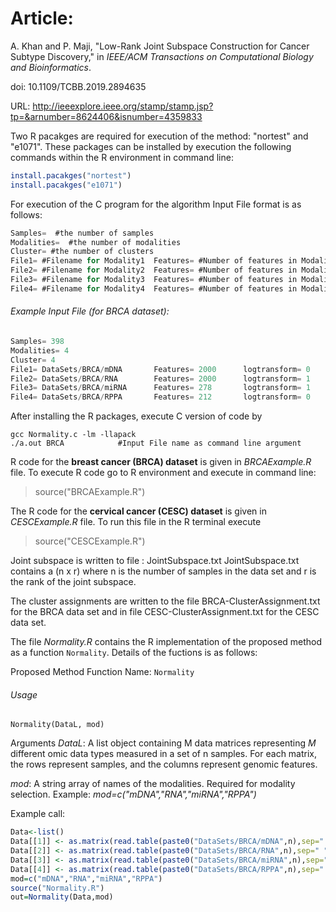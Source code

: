 # Article:
A. Khan and P. Maji, "Low-Rank Joint Subspace Construction for Cancer Subtype Discovery," in *IEEE/ACM Transactions on Computational Biology and Bioinformatics*.

doi: 10.1109/TCBB.2019.2894635

URL: http://ieeexplore.ieee.org/stamp/stamp.jsp?tp=&arnumber=8624406&isnumber=4359833


Two R pacakges are required for execution of the method: "nortest" and "e1071".
These packages can be installed by execution the following commands within the R environment in command line:

```r
install.pacakges("nortest")
install.pacakges("e1071")
```

For execution of the C program for the algorithm 
Input File format is as follows:
```c
Samples=  #the number of samples
Modalities=  #the number of modalities
Cluster= #the number of clusters
File1= #Filename for Modality1	Features= #Number of features in Modality1	logtransform= 1 for log transformation 0 for if not
File2= #Filename for Modality2	Features= #Number of features in Modality2	logtransform= 1 for log transformation 0 for if not
File3= #Filename for Modality3	Features= #Number of features in Modality3	logtransform= 1 for log transformation 0 for if not
File4= #Filename for Modality4	Features= #Number of features in Modality4	logtransform= 1 for log transformation 0 for if not
```


###### Example Input File (for BRCA dataset):
```c
Samples= 398
Modalities= 4
Cluster= 4
File1= DataSets/BRCA/mDNA		Features= 2000		logtransform= 0
File2= DataSets/BRCA/RNA		Features= 2000		logtransform= 1
File3= DataSets/BRCA/miRNA		Features= 278		logtransform= 1
File4= DataSets/BRCA/RPPA		Features= 212		logtransform= 0
```




After installing the R packages, execute C version of code by 
```shell
gcc Normality.c -lm -llapack
./a.out BRCA			#Input File name as command line argument
```


R code for the **breast cancer (BRCA) dataset** is given in *BRCAExample.R* file.
To execute R code go to R environment and execute in command line:

>source("BRCAExample.R")

The R code for the **cervical cancer (CESC) dataset** is given in *CESCExample.R* file. To run this file in the R terminal execute
>source("CESCExample.R")


Joint subspace is written to file : JointSubspace.txt
JointSubspace.txt contains a (n x r) where n is the number of samples in the data set and r is  the rank of the joint subspace.

The cluster assignments are written to the file BRCA-ClusterAssignment.txt for the BRCA data set and in file CESC-ClusterAssignment.txt for the CESC data set.


The file *Normality.R* contains the R implementation of the proposed method as a function `Normality`. 
Details of the fuctions is as follows:

Proposed Method Function Name: `Normality`

###### Usage 
`Normality(DataL, mod)`


Arguments
*DataL*:  A list object containing M data matrices representing *M* different omic data types measured in a set of n samples. 
For each matrix, the rows represent samples, and the columns represent genomic features.

*mod*: A string array of names of the modalities. Required for modality selection.
Example: *mod=c("mDNA","RNA","miRNA","RPPA")*

Example call:

```r
Data<-list()
Data[[1]] <- as.matrix(read.table(paste0("DataSets/BRCA/mDNA",n),sep=" ",header=TRUE,row.names=1))
Data[[2]] <- as.matrix(read.table(paste0("DataSets/BRCA/RNA",n),sep=" ",header=TRUE,row.names=1))
Data[[3]] <- as.matrix(read.table(paste0("DataSets/BRCA/miRNA",n),sep=" ",header=TRUE,row.names=1))
Data[[4]] <- as.matrix(read.table(paste0("DataSets/BRCA/RPPA",n),sep=" ",header=TRUE,row.names=1))
mod=c("mDNA","RNA","miRNA","RPPA")
source("Normality.R")
out=Normality(Data,mod)
```

